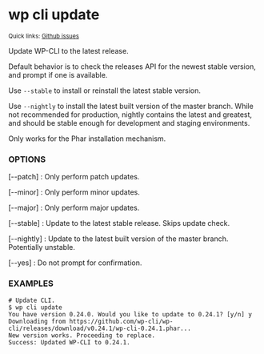 # wp cli update

<small>Quick links: <a href="https://github.com/issues?q=is%3Aopen+label%3Acommand%3Acli-update+sort%3Aupdated-desc+org%3Awp-cli">Github issues</a></small>

Update WP-CLI to the latest release.

Default behavior is to check the releases API for the newest stable
version, and prompt if one is available.

Use `--stable` to install or reinstall the latest stable version.

Use `--nightly` to install the latest built version of the master branch.
While not recommended for production, nightly contains the latest and
greatest, and should be stable enough for development and staging
environments.

Only works for the Phar installation mechanism.

### OPTIONS

[\--patch]
: Only perform patch updates.

[\--minor]
: Only perform minor updates.

[\--major]
: Only perform major updates.

[\--stable]
: Update to the latest stable release. Skips update check.

[\--nightly]
: Update to the latest built version of the master branch. Potentially unstable.

[\--yes]
: Do not prompt for confirmation.

### EXAMPLES

    # Update CLI.
    $ wp cli update
    You have version 0.24.0. Would you like to update to 0.24.1? [y/n] y
    Downloading from https://github.com/wp-cli/wp-cli/releases/download/v0.24.1/wp-cli-0.24.1.phar...
    New version works. Proceeding to replace.
    Success: Updated WP-CLI to 0.24.1.



